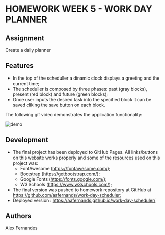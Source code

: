 # HOMEWORK WEEK 5 - WORK DAY PLANNER

## Assignment

Create a daily planner

## Features

- In the top of the scheduller a dinamic clock displays a greeting and the current time;
- The scheduller is composed by three phases: past (gray blocks), present (red block) and future (green blocks);
- Once user inputs the desired task into the specified block it can be saved cliking the save button on each block.


The following gif video demonstrates the application functionality:

![demo](assets/demo.gif)

## Development

- The final project has been deployed to GitHub Pages. All links/buttons on this website works properly and some of the resources used on this project was:
  - FontAwesome (https://fontawesome.com/);
  - Bootstrap (https://getbootstrap.com/);
  - Google Fonts (https://fonts.google.com/);
  - W3 Schools (https://www.w3schools.com/);
- The final version was pushed to homework repository at GitiHub at https://github.com/aafernands/work-day-scheduler;
- Deployed version : https://aafernands.github.io/work-day-scheduler/

## Authors

Alex Fernandes
